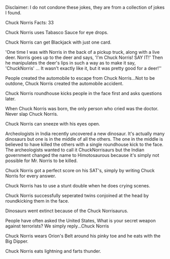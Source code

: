 Disclaimer: I do not condone these jokes, they are from a collection of jokes I found.

Chuck Norris Facts: 33

Chuck Norris uses Tabasco Sauce for eye drops.

Chuck Norris can get Blackjack with just one card.

'One time I was with Norris in the back of a pickup truck, along with a live deer. Norris goes up to the deer and says, 'I'm Chuck Norris! SAY IT!' Then he manipulates the deer's lips in such a way as to make it say, 'ChuckNorris' ... It wasn't exactly like it, but it was pretty good for a deer!''

People created the automobile to escape from Chuck Norris...Not to be outdone, Chuck Norris created the automobile accident.

Chuck Norris roundhouse kicks people in the face first and asks questions later.

When Chuck Norris was born, the only person who cried was the doctor. Never slap Chuck Norris.

Chuck Norris can sneeze with his eyes open.

Archeologists in India recently uncovered a new dinosaur. It's actually many dinosaurs but one is in the middle of all the others. The one in the middle is believed to have killed the others with a single roundhouse kick to the face. The archeologists wanted to call it ChuckNorrisaurs but the Indian government changed the name to Himotosaurous because it's simply not possible for Mr. Norris to be killed.

Chuck Norris got a perfect score on his SAT's, simply by writing Chuck Norris for every answer.

Chuck Norris has to use a stunt double when he does crying scenes.

Chuck Norris successfully seperated twins conjoined at the head by roundkicking them in the face.

Dinosaurs went extinct because of the Chuck Norrisaurus.

People have often asked the United States, What is your secret weapon against terrorists? We simply reply...Chuck Norris

Chuck Norris wears Orion's Belt around his pinky toe and he eats with the Big Dipper. 

Chuck Norris eats lightning and farts thunder.

